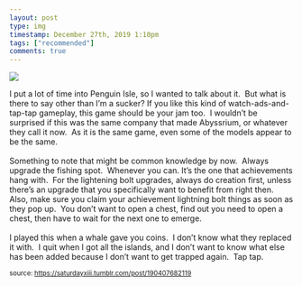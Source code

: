 ```yaml
---
layout: post
type: img
timestamp: December 27th, 2019 1:10pm
tags: ["recommended"]
comments: true
---
```

<img src="https://saturdayxiii.github.io/media/190407682119.jpg"/>

I put a lot of time into Penguin Isle, so I wanted to talk about it.  But what is there to say other than I’m a sucker?
If you like this kind of watch-ads-and-tap-tap gameplay, this game should be your jam too.  I wouldn’t be surprised if this was the same company that made Abyssrium, or whatever they call it now.  As it is the same game, even some of the models appear to be the same.<br/><br/>Something to note that might be common knowledge by now.  Always upgrade the fishing spot.  Whenever you can. It’s the one that achievements hang with.  For the lightening bolt upgrades, always do creation first, unless there’s an upgrade that you specifically want to benefit from right then.  Also, make sure you claim your achievement lightning bolt things as soon as they pop up.  You don’t want to open a chest, find out you need to open a chest, then have to wait for the next one to emerge.<br/><br/>I played this when a whale gave you coins.  I don’t know what they replaced it with.  I quit when I got all the islands, and I don’t want to know what else has been added because I don’t want to get trapped again.  Tap tap.<br/>
 
  
<small>source: https://saturdayxiii.tumblr.com/post/190407682119</small>